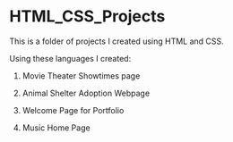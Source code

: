 # HTML_CSS_Projects

This is a folder of projects I created using HTML and CSS.

Using these languages I created:

1) Movie Theater Showtimes page

2) Animal Shelter Adoption Webpage

3) Welcome Page for Portfolio

4) Music Home Page
